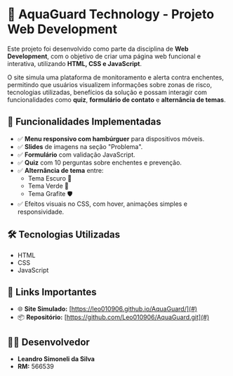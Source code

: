 
# 🧠 AquaGuard Technology - Projeto Web Development

Este projeto foi desenvolvido como parte da disciplina de **Web Development**, com o objetivo de criar uma página web funcional e interativa, utilizando **HTML, CSS e JavaScript**.

O site simula uma plataforma de monitoramento e alerta contra enchentes, permitindo que usuários visualizem informações sobre zonas de risco, tecnologias utilizadas, benefícios da solução e possam interagir com funcionalidades como **quiz**, **formulário de contato** e **alternância de temas**.

## 🚀 Funcionalidades Implementadas

- ✅ **Menu responsivo com hambúrguer** para dispositivos móveis.
- ✅ **Slides** de imagens na seção "Problema".
- ✅ **Formulário** com validação JavaScript.
- ✅ **Quiz** com 10 perguntas sobre enchentes e prevenção.
- ✅ **Alternância de tema** entre:
  - Tema Escuro 🌙
  - Tema Verde 🌱
  - Tema Grafite 🛡️
- ✅ Efeitos visuais no CSS, com hover, animações simples e responsividade.

## 🛠️ Tecnologias Utilizadas

- HTML
- CSS 
- JavaScript 

## 🔗 Links Importantes

- 🌐 **Site Simulado:** [https://leo010906.github.io/AquaGuard/](#)
- 📦 **Repositório:** [https://github.com/Leo010906/AquaGuard.git](#)


## 👨‍💻 Desenvolvedor

- **Leandro Simoneli da Silva**  
- **RM:** 566539  